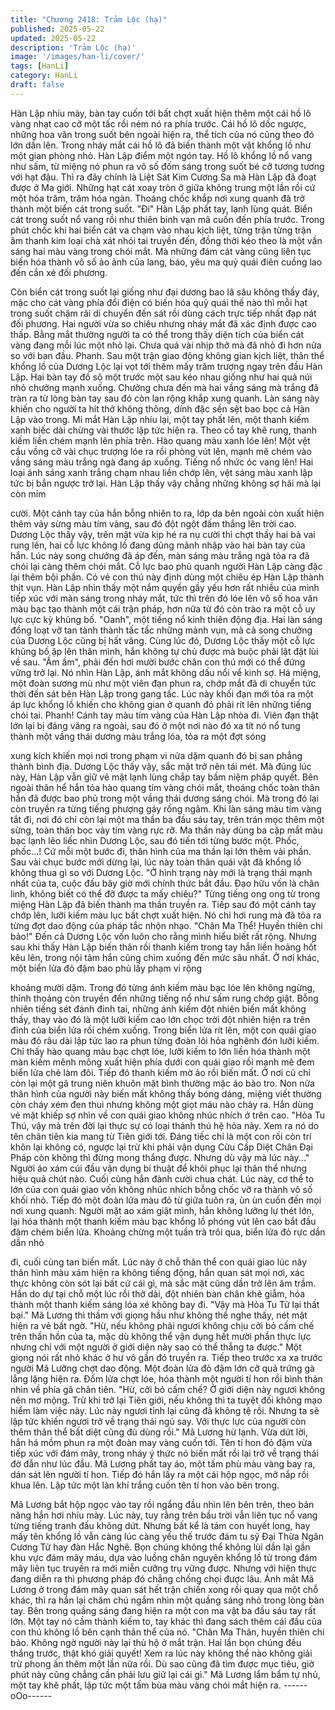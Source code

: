 ```yaml
---
title: "Chương 2418: Trảm Lộc (hạ)"
published: 2025-05-22
updated: 2025-05-22
description: 'Trảm Lộc (hạ)'
image: '/images/han-li/cover/'
tags: [HanLi]
category: HanLi
draft: false
---
```


Hàn Lập nhíu mày, bàn tay cuốn tới bất chợt xuất hiện thêm một
cái hồ lô vàng nhạt cao cỡ một tấc rồi ném nó ra phía trước.
Cái hồ lô dốc ngược, những hoa văn trong suốt bên ngoài hiện ra,
thể tích của nó cũng theo đó lớn dần lên. Trong nháy mắt cái hồ
lô đã biến thành một vật khổng lồ như một gian phòng nhỏ.
Hàn Lập điểm một ngón tay.
Hồ lô khổng lồ nổ vang như sấm, từ miệng nó phun ra vô số đốm
sáng trong suốt bé cỡ tương tương với hạt đậu.
Thì ra đây chính là Liệt Sát Kim Cương Sa mà Hàn Lập đã đoạt
được ở Ma giới.
Những hạt cát xoay tròn ở giữa không trung một lần rồi cứ một
hóa trăm, trăm hóa ngàn. Thoáng chốc khắp nơi xung quanh đã
trở thành một biển cát trong suốt.
"Đi"
Hàn Lập phất tay, lạnh lùng quát.
Biển cát trong suốt nổ vang rồi như thiên binh vạn mã cuốn đến
phía trước.
Trong phút chốc khi hai biển cát va chạm vào nhau kịch liệt, từng
trận từng trận âm thanh kim loại chà xát nhói tai truyền đến, đồng
thời kéo theo là một vần sáng hai màu vàng trong chói mắt.
Mà những đám cát vàng cũng liên tục biến hóa thành vô số ảo
ảnh của lang, báo, yêu ma quỷ quái điên cuồng lao đến cắn xé
đối phương.

Còn biển cát trong suốt lại giống như đại dương bao lâ sâu không
thấy đáy, mặc cho cát vàng phía đổi điện có biến hóa quỷ quái thế
nào thì mỗi hạt trong suốt chậm rãi di chuyển đến sát rồi dùng
cách trực tiếp nhất đạp nát đối phương.
Hai người vừa so chiêu nhưng nháy mắt đã xác định được cao
thấp.
Bằng mắt thường người ta có thể trong thấy diện tích của biển cát
vàng đang mỗi lúc một nhỏ lại. Chưa quá vài nhịp thở mà đã nhỏ
đi hơn nửa so với ban đầu.
Phanh.
Sau một trận giao động không gian kịch liệt, thân thể khổng lồ của
Dương Lộc lại vọt tới thêm mấy trăm trượng ngay trên đầu Hàn
Lập. Hai bàn tay đồ sộ một trước một sau kéo nhau giống như hai
quả núi nhỏ chưởng mạnh xuống.
Chưởng chưa đến mà hai vầng sáng mà trắng đã tràn ra từ lòng
bàn tay sau đó còn lan rộng khắp xung quanh. Làn sáng này
khiến cho người ta hít thở không thông, dính đặc sền sệt bao bọc
cả Hàn Lập vào trong.
Mi mắt Hàn Lập nhíu lại, một tay phất lên, một thanh kiếm xanh
biếc dài chừng vài thước lập tức hiện ra. Theo cổ tay khẽ rung,
thanh kiếm liền chém mạnh lên phía trên.
Hào quang màu xanh lóe lên!
Một vệt cầu vồng cỡ vài chục trượng lóe ra rồi phòng vút lên,
mạnh mẽ chém vào vầng sáng màu trắng ngà đang áp xuống.
Tiếng nổ nhức óc vang lên!
Hai loại ánh sáng xanh trắng chạm nhau liền chớp lên, vệt sáng
màu xanh lập tức bị bắn ngược trở lại.
Hàn Lập thấy vậy chẳng những không sợ hãi mà lại còn mỉm

cười. Một cánh tay của hắn bỗng nhiên to ra, lớp da bên ngoài
còn xuất hiện thêm vảy sừng màu tím vàng, sau đó đột ngột đấm
thắng lên trời cao.
Dương Lộc thấy vậy, trên mặt vừa kịp hé ra nụ cười thì chợt thấy
hai bả vai rung lên, hai cỗ lực không lồ đang dũng mãnh nhập vào
hai bàn tay của hắn.
Lúc này song chưởng đã áp đến, màn sáng màu trắng ngà tỏa ra
đã chói lại càng thêm chói mắt. Cỗ lực bao phủ quanh người Hàn
Lập càng đặc lại thêm bội phần.
Có vẻ con thú này định dùng một chiêu ép Hàn Lập thành thịt vụn.
Hàn Lập nhìn thấy một nắm quyền gầy yếu hơn rất nhiều của
mình tiếp xúc với màn sáng trong nháy mắt, tức thì trên đó lóe lên
vô số hoa văn màu bạc tạo thành một cái trận pháp, hơn nữa từ
đó còn trào ra một cỗ uy lực cực kỳ khủng bố.
"Oanh", một tiếng nổ kinh thiên động địa.
Hai làn sáng đồng loạt vỡ tan tành thành tấc tấc những mảnh
vụn, mà cả song chưởng của Dương Lộc cũng bị hất văng.
Cùng lúc đó, Dương Lộc thấy một cỗ lực khủng bố ập lên thân
mình, hắn không tự chủ được mà buộc phải lật đật lùi về sau.
"Ầm ầm", phải đến hơi mười bước chân con thú mới có thể đứng
vững trở lại. Nó nhìn Hàn Lập, ánh mắt không dấu nổi vể kinh sợ.
Há miệng, một đoàn sương mù như một viên đạn phun ra, chớp
mắt đã di chuyển tức thời đến sát bên Hàn Lập trong gang tấc.
Lúc này khối đạn mới tỏa ra một áp lực khổng lồ khiến cho không
gian ở quanh đó phải rít lên những tiếng chói tai.
Phanh!
Cánh tay màu tím vàng của Hàn Lập nhòa đi. Viên đạn thật lớn lại
bị đáng văng ra ngoài, sau đó ở một nơi nào đó xa tít nó nổ tung
thành một vầng thái dương màu trắng lóa, tỏa ra một đợt sóng

xung kích khiến mọi nơi trong phạm vi nửa dặm quanh đó bị san
phẳng thành bình địa.
Dương Lộc thấy vậy, sắc mặt trở nên tái mét.
Mà đúng lúc này, Hàn Lập vẫn giữ vẻ mặt lạnh lùng chắp tay bấm
niệm pháp quyết. Bên ngoài thân hể hắn tỏa hào quang tím vàng
chói mắt, thoáng chốc toàn thân hắn đã được bao phủ trong một
vầng thái dương sáng chói. Mà trong đó lại còn truyền ra từng
tiếng phượng gáy rồng ngâm.
Khi làn sáng màu tím vàng tắt đi, nơi đó chỉ còn lại một ma thần
ba đầu sáu tay, trên trán mọc thêm một sừng, toàn thân bọc vảy
tím vàng rực rỡ.
Ma thần này dùng ba cặp mắt màu bạc lạnh lẽo liếc nhìn Dương
Lộc, sau đó tiến tới từng bước một.
Phốc, phốc...!
Cứ mỗi một bước đi, thân hình của ma thần lại lớn thêm vài phần.
Sau vài chục bước mới dừng lại, lúc này toàn thân quái vật đã
khổng lồ không thua gì so với Dương Lộc.
"Ở hình trạng này mới là trạng thái mạnh nhất của ta, cuộc đấu
bây giờ mới chính thức bắt đầu. Đạo hữu vốn là chân linh, không
biết có thể đỡ được ta mấy chiêu?" Từng tiếng ong ong từ trong
miệng Hàn Lập đã biến thành ma thần truyền ra. Tiếp sau đó một
cánh tay chớp lên, lưỡi kiếm màu lục bất chợt xuất hiện. Nó chỉ
hơi rung mà đã tỏa ra từng đợt dao động của pháp tắc nhộn
nhạo.
"Chân Ma Thể! Huyền thiên chi bảo!"
Đến cả Dương Lộc vốn luôn cho rằng mình hiểu biết rất rộng.
Nhưng sau khi thấy Hàn Lập biến thân rồi thanh kiếm trong tay
hắn liền hoảng hốt kêu lên, trong nội tâm hắn cũng chìm xuống
đến mức sâu nhất.
Ở nơi khác, một biển lửa đỏ đậm bao phủ lấy phạm vi rộng

khoảng mười dặm. Trong đó từng ánh kiếm màu bạc lóe lên
không ngừng, thỉnh thoảng còn truyền đến những tiếng nổ như
sấm rung chớp giật.
Bỗng nhiên tiếng sét đánh đinh tai, những ánh kiếm đột nhiên
biến mất không thấy, thay vào đó là một lưỡi kiếm cao lớn chọc
trời đột nhiên hiện ra trên đỉnh của biển lửa rồi chém xuống.
Trong biển lửa rít lên, một con quái giao màu đỏ râu dài lập tức
lao ra phun từng đoàn lôi hỏa nghênh đón lưỡi kiếm.
Chỉ thấy hào quang màu bạc chợt lóe, lưỡi kiếm to lớn liền hóa
thành một màn kiếm mênh mông xuất hiện phía dưới con quái
giao rồi mạnh mẽ đem biển lửa chẻ làm đôi.
Tiếp đó thanh kiếm mờ ảo rồi biến mất. Ở nơi cũ chỉ còn lại một
gã trung niên khuôn mặt bình thường mặc áo bào tro.
Non nửa thân hình của người này biến mất không thấy bóng
dáng, miệng viết thường còn cháy xém đen thui nhưng không một
giọt máu nào chảy ra. Hắn dùng vẻ mặt khiếp sợ nhìn về con quái
giao không nhúc nhích ở trên cao.
"Hỏa Tu Thú, vậy mà trên đời lại thực sự có loại thánh thú hệ hỏa
này. Xem ra nó do tên chân tiên kia mang từ Tiên giới tới. Đáng
tiếc chỉ là một con rối còn trí khôn lại không có, ngược lại trừ khi
phải vận dụng Cửu Cấp Diệt Chân Đại Pháp còn không thì đừng
mong thắng được. Nhưng dù vậy mà lúc này..." Người áo xám cúi
đầu vận dụng bí thuật để khôi phục lại thân thể nhưng hiệu quả
chút nào. Cuối cùng hắn đành cười chua chát.
Lúc này, cơ thể to lớn của con quái giao vốn không nhúc nhích
bỗng chốc vỡ ra thành vô số khối nhỏ. Tiếp đó một đoàn lửa màu
đỏ từ giữa tuôn ra, ùn ùn cuốn đến mọi nơi xung quanh.
Người mặt ao xám giật mình, hắn không lưỡng lự thét lớn, lại hóa
thành một thanh kiếm màu bạc khổng lồ phóng vút lên cao bắt
đầu đâm chém biển lửa.
Khoảng chừng một tuần trà trôi qua, biển lửa đỏ rực dần dần nhỏ

đi, cuối cùng tan biến mất.
Lúc này ở chỗ thân thể con quái giao lúc nãy thân hình màu xám
hiện ra không tiếng động, hắn quan sát mọi nơi, xác thực không
còn sót lại bất cứ cái gì, mà sắc mặt cũng dần trở lên âm trầm.
Hắn do dự tại chỗ một lúc rồi thở dài, đột nhiên bàn chân khẽ
giẫm, hóa thành một thanh kiếm sáng lóa xé không bay đi.
"Vậy mà Hỏa Tu Tử lại thất bại." Mã Lương thì thầm với giọng
hầu như không thể nghe thấy, nét mặt hiện ra vẻ bất ngờ.
"Hừ, nếu không phải ngươi không chịu cởi bỏ cấm chế trên thần
hồn của ta, mặc dù không thể vận dụng hết mười phần thực lực
nhưng chỉ với một người ở giới diện này sao có thể thắng ta
được." Một giọng nói rất nhỏ khác ở hư vô gần đó truyền ra.
Tiếp theo trước xa xa trước người Mã Lưỡng chợt dao động. Một
đoàn lửa đỏ đậm lớn cỡ quả trứng gà lẳng lặng hiện ra. Đốm lửa
chợt lóe, hóa thành một người tí hon rồi bình thản nhìn về phía gã
chân tiên.
"Hừ, cởi bỏ cấm chế? Ở giới diện này ngươi không nên mơ
mộng. Trừ khi trở lại Tiên giới, nếu không thì ta tuyệt đối không
mạo hiểm làm việc này. Lúc này ngươi tỉnh lại cũng đã không tệ
rồi. Nhưng ta sẽ lập tức khiến ngươi trở về trạng thái ngủ say. Với
thực lực của người còn thêm thân thể bất diệt cũng đủ dùng rồi."
Mã Lương hừ lạnh.
Vừa dứt lời, hắn há mồm phun ra một đoàn may vàng cuốn tới.
Tên tí hon đỏ đậm vừa tiếp xúc với đám mây, trong nháy ý thức
nó biến mất rồi lại trở về trạng thái đờ đẫn như lúc đầu.
Mã Lương phất tay áo, một tấm phù màu vàng bay ra, dán sát lên
người tí hon.
Tiếp đó hắn lấy ra một cái hộp ngọc, mở nắp rồi khua lên. Lập tức
một làn khí trắng cuốn tên tí hon vào bên trong.

Mã Lương bắt hộp ngọc vào tay rồi ngẩng đầu nhìn lên bên trên,
theo bản năng hắn hơi nhíu mày.
Lúc này, tuy rằng trên bầu trời vẫn liên tục nổ vang từng tiếng
tranh đấu không dứt. Nhưng bất kể là tám con huyết long, hay
mấy tên khổng lồ vẫn càng lúc càng yếu thế trước đám tu sỹ Đại
Thừa Ngân Cương Tử hay đàn Hắc Nghê. Bọn chúng không thể
không lùi dần lại gần khu vực đám mây máu, dựa vào luồng chân
nguyên khổng lồ từ trong đám mây liên tục truyền ra mới miễn
cưỡng trụ vững được.
Nhưng với hiện thực đang diễn ra thì phương pháp đó chẳng
chống chọi được lâu.
Ánh mắt Mã Lương ở trong đám mây quan sát hết trận chiến
xong rồi quay qua một chỗ khác, thì ra hắn lại chăm chú ngắm
nhìn một quầng sáng nhỏ trong lòng bàn tay.
Bên trong quầng sáng đang hiện ra một con ma vật ba đầu sáu
tay rất lớn. Một tay nó cầm thành kiếm to, tay khác thì đang sách
thêm cái đầu của con thú không lồ bên cạnh thân thể của nó.
"Chân Ma Thân, huyền thiên chi bảo. Không ngờ người này lại
thủ hộ ở mắt trận. Hai lần bọn chúng đều thắng trước, thật khó
giải quyết! Xem ra lúc này không thể nào không giải trừ phong ấn
thêm một lần nữa rồi. Dù sao cũng đã tìm được mục tiêu, giờ
phút này cũng chẳng cần phải lưu giữ lại cái gì." Mã Lương lẩm
bẩm tự nhủ, một tay khẽ phất, lập tức một tấm bùa màu vàng chói
mắt hiện ra.
------oOo------
